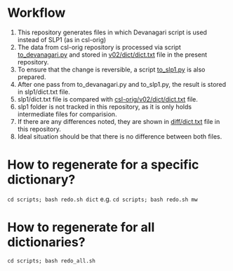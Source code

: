 # Workflow

1. This repository generates files in which Devanagari script is used instead of SLP1 (as in csl-orig)
2. The data from csl-orig repository is processed via script [to_devanagari.py](https://github.com/sanskrit-lexicon/csl-devanagari/blob/main/scripts/to_devanagari.py) and stored in [v02/dict/dict.txt](https://github.com/sanskrit-lexicon/csl-devanagari/blob/main/v02/mw/mw.txt) file in the present repository.
3. To ensure that the change is reversible, a script [to_slp1.py](https://github.com/sanskrit-lexicon/csl-devanagari/blob/main/scripts/to_slp1.py) is also prepared.
4. After one pass from to_devanagari.py and to_slp1.py, the result is stored in slp1/dict.txt file.
5. slp1/dict.txt file is compared with [csl-orig/v02/dict/dict.txt](https://github.com/sanskrit-lexicon/csl-orig/blob/master/v02/mw/mw.txt) file.
6. slp1 folder is not tracked in this repository, as it is only holds intermediate files for comparision.
7. If there are any differences noted, they are shown in [diff/dict.txt](https://github.com/sanskrit-lexicon/csl-devanagari/blob/main/diff/mw.txt) file in this repository.
8. Ideal situation should be that there is no difference between both files.


# How to regenerate for a specific dictionary?

`cd scripts; bash redo.sh dict` e.g. `cd scripts; bash redo.sh mw`


# How to regenerate for all dictionaries?

`cd scripts; bash redo_all.sh`

